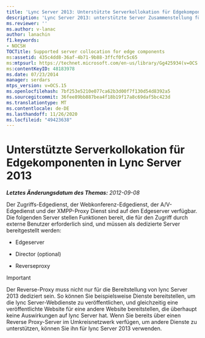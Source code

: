 ```yaml
---
title: 'Lync Server 2013: Unterstützte Serverkollokation für Edgekomponenten'
description: 'Lync Server 2013: unterstützte Server Zusammenstellung für Edge-Komponenten.'
ms.reviewer: ''
ms.author: v-lanac
author: lanachin
f1.keywords:
- NOCSH
TOCTitle: Supported server collocation for edge components
ms:assetid: 435c4dd8-36af-4b71-9b88-3ffcf0fc5c65
ms:mtpsurl: https://technet.microsoft.com/en-us/library/Gg425934(v=OCS.15)
ms:contentKeyID: 48183978
ms.date: 07/23/2014
manager: serdars
mtps_version: v=OCS.15
ms.openlocfilehash: 7bf253e5210e077ca62b3d00f7f130d54d8392a5
ms.sourcegitcommit: 36fee89bb887bea4f18b19f17a8c69daf5bc423d
ms.translationtype: MT
ms.contentlocale: de-DE
ms.lasthandoff: 11/26/2020
ms.locfileid: "49423638"
---
```

# <a name="supported-server-collocation-for-edge-components-in-lync-server-2013"></a>Unterstützte Serverkollokation für Edgekomponenten in Lync Server 2013

<div data-xmlns="http://www.w3.org/1999/xhtml">

<div class="topic" data-xmlns="http://www.w3.org/1999/xhtml" data-msxsl="urn:schemas-microsoft-com:xslt" data-cs="https://msdn.microsoft.com/">

<div data-asp="https://msdn2.microsoft.com/asp">



</div>

<div id="mainSection">

<div id="mainBody">

<span> </span>

_**Letztes Änderungsdatum des Themas:** 2012-09-08_

Der Zugriffs-Edgedienst, der Webkonferenz-Edgedienst, der A/V-Edgedienst und der XMPP-Proxy Dienst sind auf den Edgeserver verfügbar. Die folgenden Server stellen Funktionen bereit, die für den Zugriff durch externe Benutzer erforderlich sind, und müssen als dedizierte Server bereitgestellt werden:

  - Edgeserver

  - Director (optional)

  - Reverseproxy

<div>


> [!IMPORTANT]  
> Der Reverse-Proxy muss nicht nur für die Bereitstellung von lync Server 2013 dediziert sein. So können Sie beispielsweise Dienste bereitstellen, um die lync Server-Webdienste zu veröffentlichen, und gleichzeitig eine veröffentlichte Website für eine andere Website bereitstellen, die überhaupt keine Auswirkungen auf lync Server hat. Wenn Sie bereits über einen Reverse Proxy-Server im Umkreisnetzwerk verfügen, um andere Dienste zu unterstützen, können Sie ihn für lync Server 2013 verwenden.



</div>

</div>

<span> </span>

</div>

</div>

</div>

